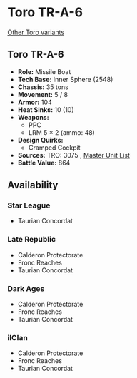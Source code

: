 # Toro TR-A-6 

[Other Toro variants](../toro.md) 

## Toro TR-A-6 

- **Role:** Missile Boat 
- **Tech Base:** Inner Sphere (2548) 
- **Chassis:** 35 tons 
- **Movement:** 5 / 8 
- **Armor:** 104 
- **Heat Sinks:** 10 (10) 
- **Weapons:** 
  - PPC 
  - LRM 5 × 2 (ammo: 48) 
- **Design Quirks:** 
  - Cramped Cockpit 
- **Sources:** TRO: 3075 , [Master Unit List](http://masterunitlist.info/Unit/Details/3277) 
- **Battle Value:** 864 

## Availability 

### Star League 

- Taurian Concordat 

### Late Republic 

- Calderon Protectorate 
- Fronc Reaches 
- Taurian Concordat 

### Dark Ages 

- Calderon Protectorate 
- Fronc Reaches 
- Taurian Concordat 

### ilClan 

- Calderon Protectorate 
- Fronc Reaches 
- Taurian Concordat 

